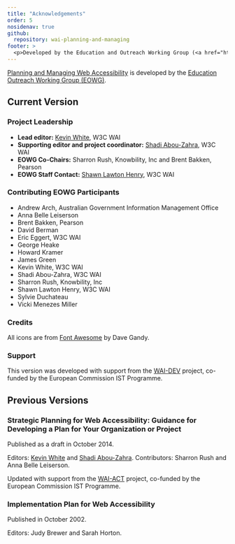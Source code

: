 ```yaml
---
title: "Acknowledgements"
order: 5
nosidenav: true
github:
  repository: wai-planning-and-managing
footer: >
  <p>Developed by the Education and Outreach Working Group (<a href="http://www.w3.org/WAI/EO/">EOWG</a>). Updated with support from the <a href="https://www.w3.org/WAI/DEV/">WAI-DEV Project</a> and the <a href="https://www.w3.org/WAI/ACT/">WAI-ACT Project</a>, co-funded by the European Commission <abbr title="Information Society Technologies">IST</abbr> Programme.</p>
---
```


[Planning and Managing Web Accessibility](..) is developed by
the [Education Outreach Working Group (EOWG)](https://www.w3.org/WAI/EO/).

Current Version
---------------

### Project Leadership

-   **Lead editor:** [Kevin White](https://www.w3.org/People/kevin), W3C WAI
-   **Supporting editor and project coordinator:** [Shadi
    Abou-Zahra](https://www.w3.org/People/shadi), W3C WAI
-   **EOWG Co-Chairs:** Sharron Rush, Knowbility, Inc and Brent Bakken,
    Pearson
-   **EOWG Staff Contact:** [Shawn Lawton Henry](https://www.w3.org/People/shawn), W3C WAI

### Contributing EOWG Participants

-   Andrew Arch, Australian Government Information Management Office
-   Anna Belle Leiserson
-   Brent Bakken, Pearson
-   David Berman
-   Eric Eggert, W3C WAI
-   George Heake
-   Howard Kramer
-   James Green
-   Kevin White, W3C WAI
-   Shadi Abou-Zahra, W3C WAI
-   Sharron Rush, Knowbility, Inc
-   Shawn Lawton Henry, W3C WAI
-   Sylvie Duchateau
-   Vicki Menezes Miller

### Credits

All icons are from [Font Awesome](https://fontawesome.io) by Dave Gandy.

### Support

This version was developed with support from the [WAI-DEV](https://www.w3.org/WAI/DEV/)
project, co-funded by the European Commission IST Programme.

Previous Versions
-----------------

### Strategic Planning for Web Accessibility: Guidance for Developing a Plan for Your Organization or Project

Published as a draft in October 2014.

Editors: [Kevin White](https://www.w3.org/People/kevin) and [Shadi
Abou-Zahra](https://www.w3.org/People/shadi). Contributors: Sharron Rush and Anna Belle
Leiserson.

Updated with support from the [WAI-ACT](https://www.w3.org/WAI/ACT/) project, co-funded by
the European Commission IST Programme.

### Implementation Plan for Web Accessibility

Published in October 2002.

Editors: Judy Brewer and Sarah Horton.
